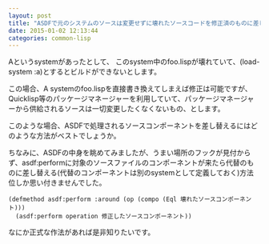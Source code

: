 ```yaml
---
layout: post
title: "ASDFで元のシステムのソースは変更せずに壊れたソースコードを修正済のものに差し替えたい"
date: 2015-01-02 12:13:44
categories: common-lisp
---
```

<p>Aというsystemがあったとして、
このsystem中のfoo.lispが壊れていて、(load-system :a)とするとビルドができないとします。</p>

<p>この場合、A systemのfoo.lispを直接書き換えてしまえば修正は可能ですが、
Quicklisp等のパッケージマネージャーを利用していて、パッケージマネージャーから供給されるソースは一切変更したくなくないもの、とします。</p>

<p>このような場合、ASDFで処理されるソースコンポーネントを差し替えるにはどのような方法がベストでしょうか。</p>

<p>ちなみに、ASDFの中身を眺めてみましたが、うまい場所のフックが見付からず、asdf:performに対象のソースファイルのコンポーネントが来たら代替のものに差し替える(代替のコンポーネントは別のsystemとして定義しておく)方法位しか思い付きませんでした。</p>

<pre><code>(defmethod asdf:perform :around (op (compo (Eql 壊れたソースコンポーネント)))
  (asdf:perform operation 修正したソースコンポーネント))
</code></pre>

<p>なにか正式な作法があれば是非知りたいです。</p>
